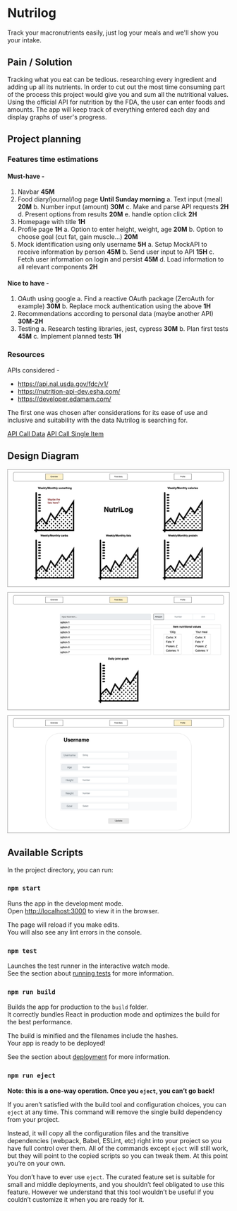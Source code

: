 # Nutrilog

Track your macronutrients easily, just log your meals and we'll show you your intake.

## Pain / Solution

Tracking what you eat can be tedious. researching every ingredient and adding up all its nutrients. In order to cut out the most time consuming part of the process this project would give you and sum all the nutritional values.
Using the official API for nutrition by the FDA, the user can enter foods and amounts.
The app will keep track of everything entered each day and display graphs of user's progress.

## Project planning

### Features time estimations

#### Must-have -

   1. Navbar **45M**
   2. Food diary/journal/log page **Until Sunday morning**
     a. Text input (meal) **20M**
     b. Number input (amount) **30M**
     c. Make and parse API requests **2H**
     d. Present options from results **20M**
     e. handle option click **2H**
   3. Homepage with title **1H**
   4. Profile page **1H**
     a. Option to enter height, weight, age **20M**
     b. Option to choose goal (cut fat, gain muscle...) **20M**
   5. Mock identification using only username **5H**
     a. Setup MockAPI to receive information by person **45M**
     b. Send user input to API **15H**
     c. Fetch user information on login and persist **45M**
     d. Load information to all relevant components **2H**

#### Nice to have -
   1. OAuth using google
      a. Find a reactive OAuth package (ZeroAuth for example) **30M**
      b. Replace mock authentication using the above **1H**
   2. Recommendations according to personal data (maybe another API) **30M-2H**
   3. Testing
      a. Research testing libraries, jest, cypress **30M**
      b. Plan first tests **45M**
      c. Implement planned tests **1H**

### Resources

APIs considered -

- https://api.nal.usda.gov/fdc/v1/
- https://nutrition-api-dev.esha.com/
- https://developer.edamam.com/

The first one was chosen after considerations for its ease of use and inclusive and suitability with the data Nutrilog is searching for.

[API Call Data](src/assets/img/api_call.png)
[API Call Single Item](src/assets/img/api_call_item.png)


## Design Diagram
![Design diagram](nutrilog_design.png)

## Available Scripts

In the project directory, you can run:

### `npm start`

Runs the app in the development mode.\
Open [http://localhost:3000](http://localhost:3000) to view it in the browser.

The page will reload if you make edits.\
You will also see any lint errors in the console.

### `npm test`

Launches the test runner in the interactive watch mode.\
See the section about [running tests](https://facebook.github.io/create-react-app/docs/running-tests) for more information.

### `npm run build`

Builds the app for production to the `build` folder.\
It correctly bundles React in production mode and optimizes the build for the best performance.

The build is minified and the filenames include the hashes.\
Your app is ready to be deployed!

See the section about [deployment](https://facebook.github.io/create-react-app/docs/deployment) for more information.

### `npm run eject`

**Note: this is a one-way operation. Once you `eject`, you can’t go back!**

If you aren’t satisfied with the build tool and configuration choices, you can `eject` at any time. This command will remove the single build dependency from your project.

Instead, it will copy all the configuration files and the transitive dependencies (webpack, Babel, ESLint, etc) right into your project so you have full control over them. All of the commands except `eject` will still work, but they will point to the copied scripts so you can tweak them. At this point you’re on your own.

You don’t have to ever use `eject`. The curated feature set is suitable for small and middle deployments, and you shouldn’t feel obligated to use this feature. However we understand that this tool wouldn’t be useful if you couldn’t customize it when you are ready for it.
